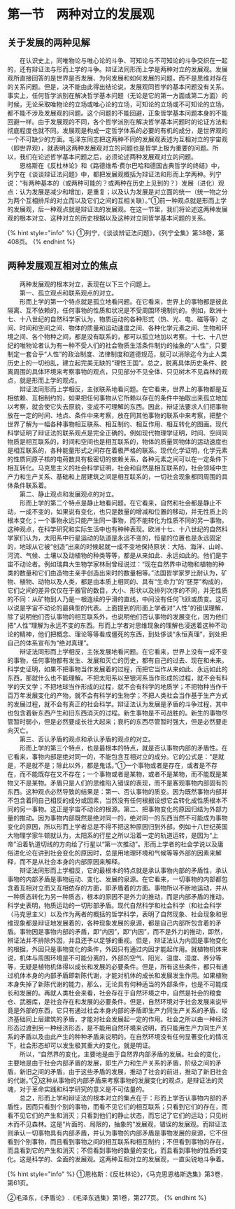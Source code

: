 # 第一节　两种对立的发展观

## 关于发展的两种见解

　　在认识史上，同唯物论与唯心论的斗争、可知论与不可知论的斗争交织在一起的，还有辩证法与形而上学的斗争。辩证法同形而上学是两种对立的发展观。发展观所直接回答的是世界是否发展、为何发展和如何发展的问题，而不是思维对存在的关系问题。但是，决不能由此得出结论说，发展观同哲学的基本问题没有关系。事实上，任何哲学派别在解决哲学基本问题（无论是它的第一方面或第二方面）的时候，无论采取唯物论的立场或唯心论的立场，可知论的立场或不可知论的立场，都不能不涉及发展观的问题。这个问题的不能回避，正象哲学基本问题本身的不能回避一样。由于发展观的不同，各个哲学派别在解决哲学基本问题时的论证方法和彻底程度也就不同。发展观是构成一定哲学体系的必要的有机的成分，是世界观的一个不可缺少的方面。毛泽东同志把这两种不同的发展观表述为互相对立的宇宙观（即世界观），就表明这两种发展观对立的问题也是哲学上极为重要的问题。所以，我们在论述哲学基本问题之后，必须论述两种发展观对立的问题。\
　　恩格斯在《反杜林论》和《路德维希·费尔巴哈和德国古典哲学的终结》中，列宁在《谈谈辩证法问题》中，都把发展观概括为辩证法和形而上学两种。列宁说：“有两种基本的（或两种可能的？或两种在历史上见到的？）发展（进化）观点：认为发展是减少和增加，是重复；以及认为发展是对立面的统一（统一物之分为两个互相排斥的对立而以及它们之间的互相关联）。”①前一种观点就是形而上学的发展观，后一种观点就是辩证法的发展观。在这一节里，我们将论述这两种发展观的根本对立、这种对立的历史根据以及这种对立同哲学基本问题的关系。

{% hint style="info" %}
①列宁，《谈谈辨证法问题》，《列宁全集》第38卷，第408页。
{% endhint %}

## 两种发展观互相对立的焦点

　　两种发展观的根本对立，表现在以下三个问题上。\
　　第一、孤立观点和联系观点的对立。\
　　形而上学的第一个特点就是孤立地看问题。在它看来，世界上的事物都是彼此隔离、互不依赖的，任何事物的性质和状况是不受周围环境制约的。例如，欧洲十七、十八世纪的自然科学家认为，物质运动的各种形式（热、光、电、磁等等）之间、时间和空间之间、物体的质量和运动速度之间、各种化学元素之间、生物和环境之间、各个物种之间，都是没有联系的，都可以孤立地加以考察。十七、十八世纪的唯物论者认为有一种不受人们的社会物质生活条件制约的抽象的“人性”，只要制定一套合乎“人性”的政治制度、法律制度和道德规范，就可以消除迄今为止人类历史上的一切纷乱，建立起完美无缺的“理性王国”。总之，脱离具体历史条件、脱离周围的具体环境来考察事物的观点，只见部分不见全体、只见树木不见森林的观点，就是形而上学的观点。\
　　辩证法同形而上学相反，主张联系地看问题。在它看来，世界上的事物都是互相依赖、互相制约的，如果把任何事物从它所赖以存在的条件中抽取出来孤立地加以考察，就会使它失去原貌，变成不可理解的东西。因此，辩证法要求人们把事物放在一定的时间、地点、条件中来考察，放在同其他事物的联系中来考察，把整个世界了解为一幅各种事物相互联系、相互制约、相互作用、相互转化的图画。现代科学证明了辩证法的联系观点是完全正确的。例如现代物理学证明，时间、空间同物质是相互联系的，时间和空间也是相互联系的，物体的质量同物体的运动速度也是相互联系的，各种能量形式之间存在着极严格的联系。现代化学证明，化学元素的性质同原子核的电荷数具有极密切的依赖关系，各种元素之间可以在一定条件下相互转化。马克思主义的社会科学证明，社会和自然是相互联系的，社会领域中生产力和生产关系、基础和上层建筑之间是相互联系的，一切社会现象都同周围的具体条件联系着。\
　　第二、静止观点和发展观点的对立。\
　　形而上学的第二个特点是静止地看问题。在它看来，自然和社会都是静止不动，一成不变的，如果说有变化，也只是数量的增减和位置的移动，并无性质上的根本变化；一个事物永远只能产生同一事物，而不能转化为性质不同的另一事物。这种观点，在科学研究和实际生活中也有种种表现。欧洲十七、十八世纪的自然科学家们认为，太阳系中行星运动的轨道是永远不变的，恒星的位置也是永远固定的，地球从它被“创造”出来的时候起就一成不变地保持原状：大陆、海洋、山岭、河流、气候、土壤以及动植物的种类等等，都是从来如此、永远如此的。他们是宇宙不动论者。例如瑞典大生物学家林耐曾经说过：“现在自然界中动物和植物的种类的数量和它们由造物主亲手创造出来时的数量相等。”法国哲学家罗比耐认为，矿物、植物、动物以及人类，都是由本质上相同的、具有“生命力”的“胚芽”构成的，它们之间的差异仅仅在于器官的数目，大小、形状以及排列次序的不同，并无性质的不同：从矿物到人乃是一根连续的乎滑的直线，中间没有任何飞跃或质变。这可以说是字宙不动论的最典型的代表。上面提到的形面上学者对“人性”的错误理解，除了说明他们否认事物的相互联系外，也说明他们否认事物的发展变化，因为他们把“人性”理解为永远不变的东西。形而上学者对思维现象的理解也浸透着这种不动论的精神，他们把概念、理论等等看成僵死的东西，到处侈谈“永恒真理”，到处把自己的体系宣布为“绝对真理”。\
　　辩证法同形而上学相反，主张发展地看问题。在它看来，世界上没有一成不变的事物，任何事物都有发生、发展和灭亡的历史，都有自己的过去、现在和未来。科学史证明，如果不把事物当作发展着的过程，而把它当作从来如此、永远如此的东西，那就什么也不能理解。不把太阳系以至银河系当作形成的过程，就不会有科学的天文学；不把地球当作形成的过程，就不会有科学的地质学；不把物种当作千百万年发展变化的产物，就不会有科学的生物学；不把人类社会当作基于生产方式的发展过程，就不会有真正的社会科学。辩证法认为发展是矛盾的斗争过程，其中也包含着新东西产生和旧东西消灭的过程。新生事物是不可战胜的。新生的事物尽管暂时弱小，但是必然要成长壮大起来；衰朽的东西尽管暂时强大，但是必然要走向灭亡。\
　　第三、否认矛盾的观点和承认矛盾的观点的对立。\
　　形而上学的第三个特点，也是最根本的特点，就是否认事物内部的矛盾性。在它看来，事物内部是绝对同一的，不能包含互相对立的成分。它的公式是：“是就是，不是就不是；除此以外，都是鬼话。”①一个事物或者是存在，或者是不存在，而不能既存在又不存在；一个事物或者是某物，或者不是某物，而不能既是某物又不是某物。矛盾只是人们的思维陷入错误的表现，而不是客观事物内部固有的东西。这种观点必然导致的结果是：第一、否认事物的质变。因为既然事物内部并不包含着同自己相反的成分或因素，当然没有任何根据设想它会转化成性质根本不同的另一事物。这正是宇宙不动论的根源。第二、把事物变化的原因归结为外部力量的推动。因为事物内部既然是绝对同一的，绝对同一的东西当然不可能成为事物变化的原因，所以形而上学者总是不得不把这种原因归到外部。例如十八世纪英国大物理学家牛顿就认为，太阳系的行星之所以沿着一定的轨道运转，是因为“上帝”沿着轨道切线的方向给了行星以“第一次推动”。形而上学者的社会学说以及庸俗进化论在讲到社会变化的原因时，总是用地理环境和气候等等外部的因素来解释，而不是从社会本身的内部原因来解释。\
　　辩证法同形而上学相反，它的最根本的特点就是承认事物内部的矛盾性，承认事物的内部矛盾是事物运动、变化、发展的泉源。在它看来，一切事物的内部都包含着互相对立而又互相依存的方面，即矛盾着的方面。事物所以不断地运动，并从一种质态转化为另一种质态，根本的原因不是外力的推动，而是内部矛盾的推动。科学史表明，物质运动的一切形部矛盾。现代自然科学和社会科学（和社会科学（马克思主义）以及作为两者的概括的哲学科学，表明了自然现象、社会现象和思维现象都是辩证地发展着的，各种现象发展的泉源，都是自己内部所包含着的矛盾。事物因是事物内部的矛盾，即“内因”，即“内因”，而不是外力的推动，即然，辨证法并不排除外因，并且还予以足够的重视。但是，辩证法认为内因是事物变化的根据，外因只是事物变化的条件，外因只有通过内因才能起作用。就植物机体来说，机体与周围环境是不可能分离的，外部的空气、阳光、温度、湿度、养分等等，无疑是植物机体得以成长和发展的必要条件。但是，所有这些条件，都只有通过机体本身的内部矛盾即新陈代谢，才能对机体的成长和发展发生作用。如果植物本身失掉了新陈代谢的能力，那么，无论具有何种适当的外部条件，也是不可能成长和发展的。再就人类杜会来看，社会存在于自然环境之中，自然是社会的粮食仓、武器库，是社会存在和发展的必要条件。但是，自然环境对于社会发展来说毕竟是外部的东西，它只有通过社会本身内部的矛盾即生产力同生产关系的矛盾、经济基础同上层建筑的矛盾，才能对社会发展起一定的作用。社会之所以由一种经济形态过渡到另一种经济形态，是不能用自然环境来说明，而只能用生产力同生产关系的矛盾以及由此产生的种种矛盾来说明的。在自然环境没有任何显著变化的情况下，社会形态却可以发生极其重大的变化，就是明证。\
　　所以，“自然界的变化，主要地是由于自然界内部矛盾的发展。社会的变化，主要地是由于社会内部矛盾的发展，即生产力和生产关系的矛盾，阶级之间的矛盾，新旧之间的矛盾，由于这些矛盾的发展，推动了社会的前进，推动了新旧社会的代谢。”②这种从事物的内部矛盾来考察事物的发展变化的观点，是辩证法的灵魂，对于革命实践和科学研究的意义是不可估量的。\
　　总之，形而上学和辩证法的根本对立的集点在于：形而上学否认事物内部的矛盾性，因而只看到个别的事物，而看不见它们的相互联系；只看到它们的存在，而看不见它们的产生和消灭；只看到他们的静止状态，而忘记了它们的运动；只见树木而不见森林。这是“片面的、局限的，抽象的”发展观，错误的发展观。而辩证法则承认一切事物具有内部矛盾，并认为事物的内部矛盾是事物发展的泉源，它不但看到个别事物，而且看到事物之间的相互联系和相互制约；不但看到事物的存在，而且看到它的产生和消灭；不但看到事物的数量的变化，而且看到事物的性质的变化。这是科学的、全面的发展观。这两种互相对立的发展观，一直尖锐地斗争着。

{% hint style="info" %}
①恩格斯：《反杜林论》，《马克思恩格斯选集》第3卷，第61页。

②毛泽东，《矛盾论》.《毛泽东选集》第1卷，第277页。
{% endhint %}
